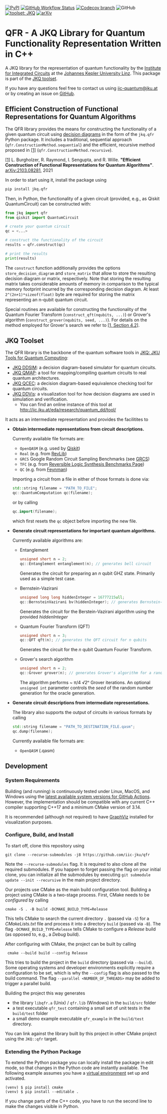 [![PyPI](https://img.shields.io/pypi/v/jkq.qfr?logo=pypi&style=plastic)](https://pypi.org/project/jkq.qfr/)
[![GitHub Workflow Status](https://img.shields.io/github/workflow/status/iic-jku/qfr/CI?logo=github&style=plastic)](https://github.com/iic-jku/qfr/actions?query=workflow%3A%22CI%22)
[![Codecov branch](https://img.shields.io/codecov/c/github/iic-jku/qfr/master?label=codecov&logo=codecov&style=plastic)](https://codecov.io/gh/iic-jku/qfr)
![GitHub](https://img.shields.io/github/license/iic-jku/qcec?style=plastic)
[![toolset: JKQ](https://img.shields.io/badge/toolset-JKQ-blue?style=plastic)](https://github.com/iic-jku/jkq)
[![arXiv](https://img.shields.io/static/v1?label=arXiv&message=2103.08281&color=inactive&style=plastic)](https://arxiv.org/abs/2103.08281)

# QFR - A JKQ Library for Quantum Functionality Representation Written in C++

A JKQ library for the representation of quantum functionality by the [Institute for Integrated Circuits](http://iic.jku.at/eda/) at the [Johannes Kepler University Linz](https://jku.at). This package is part of the [JKQ toolset](https://github.com/iic-jku/jkq).

If you have any questions feel free to contact us using [iic-quantum@jku.at](mailto:iic-quantum@jku.at) or by creating an issue on [GitHub](https://github.com/iic-jku/qfr/issues).

## Efficient Construction of Functional Representations for Quantum Algorithms
The QFR library provides the means for constructing the functionality of a given quantum circuit using [decision diagrams](https://iic.jku.at/eda/research/quantum_dd) in the form of the `jkq.qfr` Python package. 
It includes a traditional, sequential approach (`qfr.ConstructionMethod.sequential`) and the efficient, recursive method proposed in [[1]](https://arxiv.org/abs/2103.08281) (`qfr.ConstructionMethod.recursive`).

[[1]](https://arxiv.org/abs/2103.08281) L. Burgholzer, R. Raymond, I. Sengupta, and R. Wille. **"Efficient Construction of Functional Representations for Quantum Algorithms"**. [arXiv:2103.08281](https://arxiv.org/abs/2103.08281), 2021

In order to start using it, install the package using
```bash
pip install jkq.qfr
```
Then, in Python, the functionality of a given circuit (provided, e.g., as Qiskit QuantumCircuit) can be constructed with:
```python
from jkq import qfr
from qiskit import QuantumCircuit

# create your quantum circuit
qc = <...>

# construct the functionality of the circuit
results = qfr.construct(qc)

# print the results
print(results)
```
The `construct` function additionally provides the options `store_decision_diagram` and `store_matrix` that allow to store the resulting decision diagram or matrix, respectively. Note that storing the resulting matrix takes considerable amounts of memory in comparison to the typical memory footprint incurred by the corresponding decision diagram. At least `2^(2n+1)*sizeof(float)` byte are required for storing the matrix representing an n-qubit quantum circuit.

Special routines are available for constructing the functionality of the Quantum Fourier Transform (`construct_qft(nqubits, ...)`) or Grover's algorithm (`construct_grover(nqubits, seed, ...)`). For details on the method employed for Grover's search we refer to [[1, Section 4.2]](https://arxiv.org/abs/2103.08281).

## JKQ Toolset

The QFR library is the backbone of the quantum software tools in [JKQ: JKU Tools for Quantum Computing](https://iic.jku.at/files/eda/2020_iccad_jku_tools_for_quantum_computing.pdf):
- [JKQ DDSIM](https://github.com/iic-jku/ddsim): a decision diagram-based simulator for quantum circuits.
- [JKQ QMAP](https://github.com/iic-jku/qmap): a tool for mapping/compiling quantum circuits to real quantum architectures.
- [JKQ QCEC](https://github.com/iic-jku/qcec): a decision diagram-based equivalence checking tool for quantum circuits.
- [JKQ DDVis](http://github.com/iic-jku/ddvis): a visualization tool for how decision diagrams are used in simulation and verification.
    - You can find an online instance of this tool at http://iic.jku.at/eda/research/quantum_dd/tool/

It acts as an intermediate representation and provides the facilitites to
* **Obtain intermediate representations from circuit descriptions.**

  Currently available file formats are:

    * `OpenQASM` (e.g. used by [Qiskit](https://github.com/Qiskit/qiskit))
    * `Real` (e.g. from [RevLib](http://revlib.org))
    * `GRCS` Google Random Circuit Sampling Benchmarks (see [GRCS](https://github.com/sboixo/GRCS))
    * `TFC` (e.g. from [Reversible Logic Synthesis Benchmarks Page](http://webhome.cs.uvic.ca/~dmaslov/mach-read.html))
    * `QC` (e.g. from [Feynman](https://github.com/meamy/feynman))
    
  Importing a circuit from a file in either of those formats is done via:
  ```c++
  std::string filename = "PATH_TO_FILE";
  qc::QuantumComputation qc(filename);
  ```
  or by calling
  ```c++
  qc.import(filename);
  ```  
  which first resets the `qc` object before importing the new file.
   
* **Generate circuit representations for important quantum algorithms.** 

    Currently available algorithms are:
    * Entanglement
    
        ```c++
      unsigned short n = 2;
      qc::Entanglement entanglement(n); // generates bell circuit
      ```
    
      Generates the circuit for preparing an *n* qubit GHZ state. Primarily used as a simple test case. 
    
    * Bernstein-Vazirani
        ```c++
      unsigned long long hiddenInteger = 16777215ull;
      qc::BernsteinVazirani bv(hiddenInteger); // generates Bernstein-Vazirani circuit for given hiddenInteger
         ```
    
        Generates the circuit for the Berstein-Vazirani algorithm using the provided *hiddenInteger*
    
    * Quantum Fourier Transform (QFT)
  
        ```c++
      unsigned short n = 3;
      qc::QFT qft(n); // generates the QFT circuit for n qubits
      ```
  
        Generates the circuit for the *n* qubit Quantum Fourier Transform.
  * Grover's search algorithm
  
       ```c++
      unsigned short n = 2;
      qc::Grover grover(n); // generates Grover's algorithm for a random n-bit oracle
      ```
    
       The algorithm performs ~ &#960;/4 &#8730;2&#8319; Grover iterations. An optional `unsigned int` parameter controls the *seed* of the random number generation for the oracle generation.
    
* **Generate circuit descriptions from intermediate representations.**
   
  The library also supports the output of circuits in various formats by calling
    
  ```c++
  std::string filename = "PATH_TO_DESTINATION_FILE.qasm";
  qc.dump(filename);
  ```

  Currently available file formats are:
    * `OpenQASM` (.qasm)

## Development

### System Requirements

Building (and running) is continuously tested under Linux, MacOS, and Windows using the [latest available system versions for GitHub Actions](https://github.com/actions/virtual-environments). However, the implementation should be compatible
with any current C++ compiler supporting C++17 and a minimum CMake version of 3.14.

It is recommended (although not required) to have [GraphViz](https://www.graphviz.org) installed for visualization purposes.

### Configure, Build, and Install

To start off, clone this repository using

```shell
git clone --recurse-submodules -j8 https://github.com/iic-jku/qfr 
```

Note the `--recurse-submodules` flag. It is required to also clone all the required submodules. If you happen to forget passing the flag on your initial clone, you can initialize all the submodules by
executing `git submodule update --init --recursive` in the main project directory.

Our projects use CMake as the main build configuration tool. Building a project using CMake is a two-stage process. First, CMake needs to be *configured* by calling
```shell 
cmake -S . -B build -DCMAKE_BUILD_TYPE=Release
```
This tells CMake to search the current directory `.` (passed via `-S`) for a *CMakeLists.txt* file and process it into a directory `build` (passed via `-B`).
The flag `-DCMAKE_BUILD_TYPE=Release` tells CMake to configure a *Release* build (as opposed to, e.g., a *Debug* build).

After configuring with CMake, the project can be built by calling
```shell
 cmake --build build --config Release
```
This tries to build the project in the `build` directory (passed via `--build`).
Some operating systems and developer environments explicitly require a configuration to be set, which is why the `--config` flag is also passed to the build command. The flag `--parallel <NUMBER_OF_THREADS>` may be added to trigger a parallel build.

Building the project this way generates
- the library `libqfr.a` (Unix) / `qfr.lib` (Windows) in the `build/src` folder
- a test executable `qfr_test` containing a small set of unit tests in the `build/test` folder
- a small demo example executable `qfr_example` in the `build/test` directory.

You can link against the library built by this project in other CMake project using the `JKQ::qfr` target.

### Extending the Python Package

To extend the Python package you can locally install the package in edit mode, so that changes in the Python code are instantly available.
The following example assumes you have a [virtual environment](https://docs.python.org/3/library/venv.html) set up and activated.

```commandline
(venv) $ pip install cmake
(venv) $ pip install --editable .
```

If you change parts of the C++ code, you have to run the second line to make the changes visible in Python.
